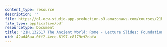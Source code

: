 ```yaml
---
content_type: resource
description: ''
file: https://ol-ocw-studio-app-production.s3.amazonaws.com/courses/21h-132-the-ancient-world-rome-spring-2017/42ad46aa0ff24ece6197c8179e92dafa_MIT21H_132S17_FoundatnMyth.pdf
file_type: application/pdf
resourcetype: Document
title: '21H.132S17 The Ancient World: Rome - Lecture Slides: Foundation Myths'
uid: 42ad46aa-0ff2-4ece-6197-c8179e92dafa
---
```

